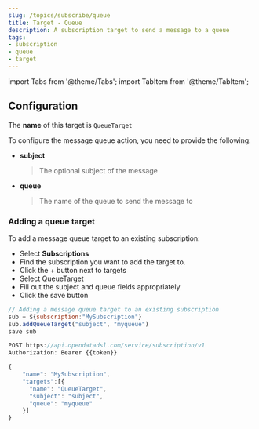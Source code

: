 ```yaml
---
slug: /topics/subscribe/queue
title: Target - Queue
description: A subscription target to send a message to a queue
tags:
- subscription
- queue
- target
---
```


import Tabs from '@theme/Tabs';
import TabItem from '@theme/TabItem';

## Configuration

The **name** of this target is ```QueueTarget```

To configure the message queue action, you need to provide the following:
* **subject**
  > The optional subject of the message
* **queue**
  > The name of the queue to send the message to

### Adding a queue target

To add a message queue target to an existing subscription:

<Tabs groupId="tool">
<TabItem value="portal" label="Web Portal" default>

* Select **Subscriptions**
* Find the subscription you want to add the target to.
* Click the + button next to targets
* Select QueueTarget
* Fill out the subject and queue fields appropriately
* Click the save button


</TabItem>
<TabItem value="odsl" label="OpenDataDSL">

```js
// Adding a message queue target to an existing subscription
sub = ${subscription:"MySubscription"}
sub.addQueueTarget("subject", "myqueue")
save sub
```

</TabItem>
<TabItem value="rest" label="REST API">

```js
POST https://api.opendatadsl.com/service/subscription/v1
Authorization: Bearer {{token}}

{
    "name": "MySubscription",
    "targets":[{
      "name": "QueueTarget",
      "subject": "subject",
      "queue": "myqueue"
    }]
}
```

</TabItem>
</Tabs>

